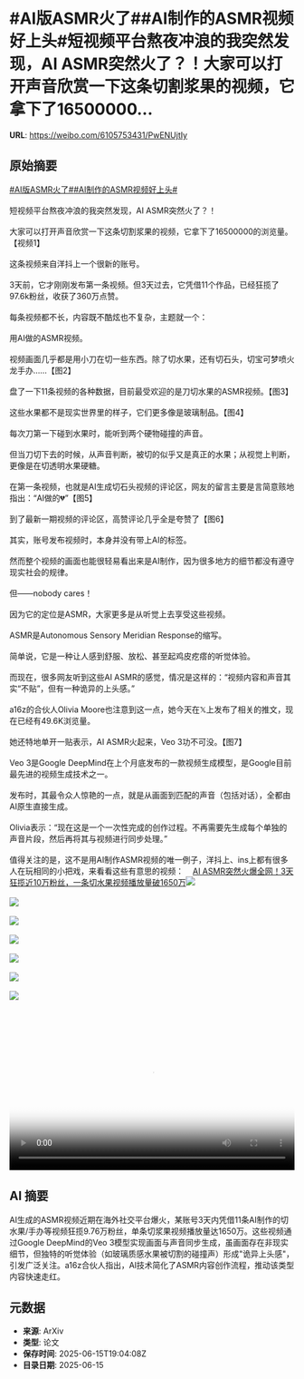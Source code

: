 # #AI版ASMR火了##AI制作的ASMR视频好上头#短视频平台熬夜冲浪的我突然发现，AI ASMR突然火了？！大家可以打开声音欣赏一下这条切割浆果的视频，它拿下了16500000...

**URL**: https://weibo.com/6105753431/PwENUjtIy

## 原始摘要

<a href="https://m.weibo.cn/search?containerid=231522type%3D1%26t%3D10%26q%3D%23AI%E7%89%88ASMR%E7%81%AB%E4%BA%86%23&amp;extparam=%23AI%E7%89%88ASMR%E7%81%AB%E4%BA%86%23" data-hide=""><span class="surl-text">#AI版ASMR火了#</span></a><a href="https://m.weibo.cn/search?containerid=231522type%3D1%26t%3D10%26q%3D%23AI%E5%88%B6%E4%BD%9C%E7%9A%84ASMR%E8%A7%86%E9%A2%91%E5%A5%BD%E4%B8%8A%E5%A4%B4%23&amp;extparam=%23AI%E5%88%B6%E4%BD%9C%E7%9A%84ASMR%E8%A7%86%E9%A2%91%E5%A5%BD%E4%B8%8A%E5%A4%B4%23" data-hide=""><span class="surl-text">#AI制作的ASMR视频好上头#</span></a><br><br>短视频平台熬夜冲浪的我突然发现，AI ASMR突然火了？！<br><br>大家可以打开声音欣赏一下这条切割浆果的视频，它拿下了16500000的浏览量。【视频1】<br><br>这条视频来自洋抖上一个很新的账号。<br><br>3天前，它才刚刚发布第一条视频。但3天过去，它凭借11个作品，已经狂揽了97.6k粉丝，收获了360万点赞。<br><br>每条视频都不长，内容既不酷炫也不复杂，主题就一个：<br><br>用AI做的ASMR视频。<br><br>视频画面几乎都是用小刀在切一些东西。除了切水果，还有切石头，切宝可梦喷火龙手办……【图2】<br><br>盘了一下11条视频的各种数据，目前最受欢迎的是刀切水果的ASMR视频。【图3】<br><br>这些水果都不是现实世界里的样子，它们更多像是玻璃制品。【图4】<br><br>每次刀第一下碰到水果时，能听到两个硬物碰撞的声音。<br><br>但当刀切下去的时候，从声音判断，被切的似乎又是真正的水果；从视觉上判断，更像是在切透明水果硬糖。<br><br>在第一条视频，也就是AI生成切石头视频的评论区，网友的留言主要是言简意赅地指出：“AI做的💔”【图5】<br><br>到了最新一期视频的评论区，高赞评论几乎全是夸赞了【图6】<br><br>其实，账号发布视频时，本身并没有带上AI的标签。<br><br>然而整个视频的画面也能很轻易看出来是AI制作，因为很多地方的细节都没有遵守现实社会的规律。<br><br>但——nobody cares！<br><br>因为它的定位是ASMR，大家更多是从听觉上去享受这些视频。<br><br>ASMR是Autonomous Sensory Meridian Response的缩写。<br><br>简单说，它是一种让人感到舒服、放松、甚至起鸡皮疙瘩的听觉体验。<br><br>而现在，很多网友听到这些AI ASMR的感觉，情况是这样的：“视频内容和声音其实“不贴”，但有一种诡异的上头感。”<br><br>a16z的合伙人Olivia Moore也注意到这一点，她今天在𝕏上发布了相关的推文，现在已经有49.6K浏览量。<br><br>她还特地单开一贴表示，AI ASMR火起来，Veo 3功不可没。【图7】<br><br>Veo 3是Google DeepMind在上个月底发布的一款视频生成模型，是Google目前最先进的视频生成技术之一。<br><br>发布时，其最令众人惊艳的一点，就是从画面到匹配的声音（包括对话），全都由AI原生直接生成。<br><br>Olivia表示：“现在这是一个一次性完成的创作过程。不再需要先生成每个单独的声音片段，然后再将其与视频进行同步处理。”<br><br>值得关注的是，这不是用AI制作ASMR视频的唯一例子，洋抖上、ins上都有很多人在玩相同的小把戏，来看看这些有意思的视频：<a href="https://weibo.cn/sinaurl?u=https%3A%2F%2Fmp.weixin.qq.com%2Fs%2Fe3kFqPpHu33KB-rTnhOZcg" data-hide=""><span class="url-icon"><img style="width: 1rem;height: 1rem" src="https://h5.sinaimg.cn/upload/2015/09/25/3/timeline_card_small_web_default.png" referrerpolicy="no-referrer"></span><span class="surl-text">AI ASMR突然火爆全网！3天狂揽近10万粉丝，一条切水果视频播放量破1650万</span></a><img style="" src="https://tvax4.sinaimg.cn/large/006Fd7o3ly1i2g32ncc94j30hm0a0t9d.jpg" referrerpolicy="no-referrer"><br><br><img style="" src="https://tvax1.sinaimg.cn/large/006Fd7o3ly1i2g2ylv808j31cy0lekel.jpg" referrerpolicy="no-referrer"><br><br><img style="" src="https://tvax1.sinaimg.cn/large/006Fd7o3ly1i2g2ywd94hj31cq0lk7qe.jpg" referrerpolicy="no-referrer"><br><br><img style="" src="https://tvax1.sinaimg.cn/large/006Fd7o3ly1i2g302ky3ng30mo0cuqva.gif" referrerpolicy="no-referrer"><br><br><img style="" src="https://tvax1.sinaimg.cn/large/006Fd7o3ly1i2g30e43c9j30sk0rawig.jpg" referrerpolicy="no-referrer"><br><br><img style="" src="https://tvax1.sinaimg.cn/large/006Fd7o3ly1i2g30gn5ixj30sg0juae1.jpg" referrerpolicy="no-referrer"><br><br><img style="" src="https://tvax2.sinaimg.cn/large/006Fd7o3ly1i2g30yt9s3j30wy0g2q9k.jpg" referrerpolicy="no-referrer"><br><br><br clear="both"><div style="clear: both"></div><video controls="controls" poster="https://tvax4.sinaimg.cn/orj480/006Fd7o3ly1i2g32nw9ooj30hm0a0t9d.jpg" style="width: 100%"><source src="https://f.video.weibocdn.com/o0/MNtiRwwOlx08p3SEWZAQ01041200ap7S0E010?ori=0&amp;ps=1CwnkDw1GXwCQx&amp;Expires=1750017824&amp;ssig=n%2FlrjhKeCZ&amp;KID=unistore,video"><source src="https://f.video.weibocdn.com/o0/ytG2rCpplx08p3SXUPm0010412006X460E010.mp4?label=mp4_ld&amp;template=634x360.25.0&amp;ori=0&amp;ps=1CwnkDw1GXwCQx&amp;Expires=1750017824&amp;ssig=e0d%2BcnWBbp&amp;KID=unistore,video"><p>视频无法显示，请前往<a href="https://video.weibo.com/show?fid=1034%3A5177832394129494" target="_blank" rel="noopener noreferrer">微博视频</a>观看。</p></video>

## AI 摘要

AI生成的ASMR视频近期在海外社交平台爆火，某账号3天内凭借11条AI制作的切水果/手办等视频狂揽9.76万粉丝，单条切浆果视频播放量达1650万。这些视频通过Google DeepMind的Veo 3模型实现画面与声音同步生成，虽画面存在非现实细节，但独特的听觉体验（如玻璃质感水果被切割的碰撞声）形成"诡异上头感"，引发广泛关注。a16z合伙人指出，AI技术简化了ASMR内容创作流程，推动该类型内容快速走红。

## 元数据

- **来源**: ArXiv
- **类型**: 论文
- **保存时间**: 2025-06-15T19:04:08Z
- **目录日期**: 2025-06-15
